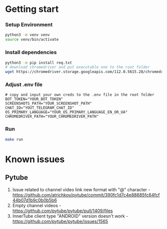 # Getting start
### Setup Environment
```bash
python3 -m venv venv
source venv/bin/activate
```
### Install dependencies 
```bash
python3 -m pip install req.txt
# download chromedriver and put executable one to the root folder
wget https://chromedriver.storage.googleapis.com/112.0.5615.28/chromedriver_mac_arm64.zip
```
### Adjust .env file
```
# copy and input your own creds to the .env file in the root folder
BOT_TOKEN="YOUR_BOT_TOKEN"
SCREENSHOTS_PATH="YOUR_SCREENSHOT_PATH"
CHAT_ID="YOUT_TELEGRAM_CHAT_ID"
OS_PRIMARY_LANGUAGE="YOUR_OS_PRIMARY_LANGUAGE_EN_OR_UA"
CHROMEDRIVER_PATH="YOUR_CHROMEDRIVER_PATH"
```
### Run
```bash
make run
```

# Known issues
## Pytube
1. Issue related to channel video link new format with "@" character - https://github.com/atrichkov/pytube/commit/390fc1d7c4e88685fc64fcf44b07d1b9c0b0b5b6
2. Empty channel videos - https://github.com/pytube/pytube/pull/1409/files
3. InnerTube client type "ANDROID" version doesn't work - https://github.com/pytube/pytube/issues/1565